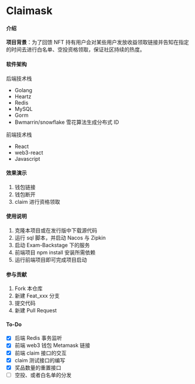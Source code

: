 # Claimask

#### 介绍

**项目背景**：为了回馈 NFT 持有用户会对某些用户发放收益领取链接并告知在指定的时间去进行白名单、空投资格领取，保证社区持续的热度。

#### 软件架构

后端技术栈

- Golang
- Heartz
- Redis
- MySQL
- Gorm
- Bwmarrin/snowflake 雪花算法生成分布式 ID

前端技术栈

- React
- web3-react
- Javascript

#### 效果演示

1. 钱包链接
2. 钱包断开
3. claim 进行资格领取



#### 使用说明

1.  克隆本项目或在发行版中下载源代码
2.  运行 sql 脚本，并启动 Nacos 与 Zipkin
3.  启动 Exam-Backstage 下的服务
4.  前端项目 npm install 安装所需依赖
5.  运行前端项目即可完成项目启动

#### 参与贡献

1.  Fork 本仓库
2.  新建 Feat_xxx 分支
3.  提交代码
4.  新建 Pull Request

#### To-Do

- [x] 后端 Redis 事务监听
- [x] 前端 web3 钱包 Metamask 链接
- [x] 前端 claim 接口的交互
- [x] claim 测试接口的编写
- [x] 奖品数量的重置接口
- [ ] 空投、或者白名单的分发
